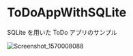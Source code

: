 # ToDoAppWithSQLite
SQLite を用いた ToDo アプリのサンプル

![Screenshot_1570008088](C:\Users\owner\Documents\GitHub\ToDoAppWithSQLite\README.assets\Screenshot_1570008088.png)